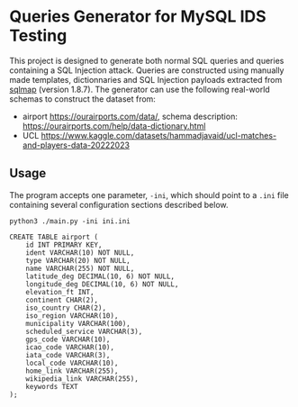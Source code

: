 # Queries Generator for MySQL IDS Testing

This project is designed to generate both normal SQL queries and queries containing a SQL Injection attack. Queries are constructed using manually made templates, dictionnaries and SQL Injection payloads extracted from [sqlmap](https://github.com/sqlmapproject/sqlmap/tree/1.8.7) (version 1.8.7). The generator can use the following real-world schemas to construct the dataset from:

- airport https://ourairports.com/data/, schema description: https://ourairports.com/help/data-dictionary.html
- UCL https://www.kaggle.com/datasets/hammadjavaid/ucl-matches-and-players-data-20222023

## Usage

The program accepts one parameter, `-ini`, which should point to a `.ini` file containing several configuration sections described below. 

```
python3 ./main.py -ini ini.ini 
```


```
CREATE TABLE airport (
    id INT PRIMARY KEY,
    ident VARCHAR(10) NOT NULL,
    type VARCHAR(20) NOT NULL,
    name VARCHAR(255) NOT NULL,
    latitude_deg DECIMAL(10, 6) NOT NULL,
    longitude_deg DECIMAL(10, 6) NOT NULL,
    elevation_ft INT,
    continent CHAR(2),
    iso_country CHAR(2),
    iso_region VARCHAR(10),
    municipality VARCHAR(100),
    scheduled_service VARCHAR(3),
    gps_code VARCHAR(10),
    icao_code VARCHAR(10),
    iata_code VARCHAR(3),
    local_code VARCHAR(10),
    home_link VARCHAR(255),
    wikipedia_link VARCHAR(255),
    keywords TEXT
);
```